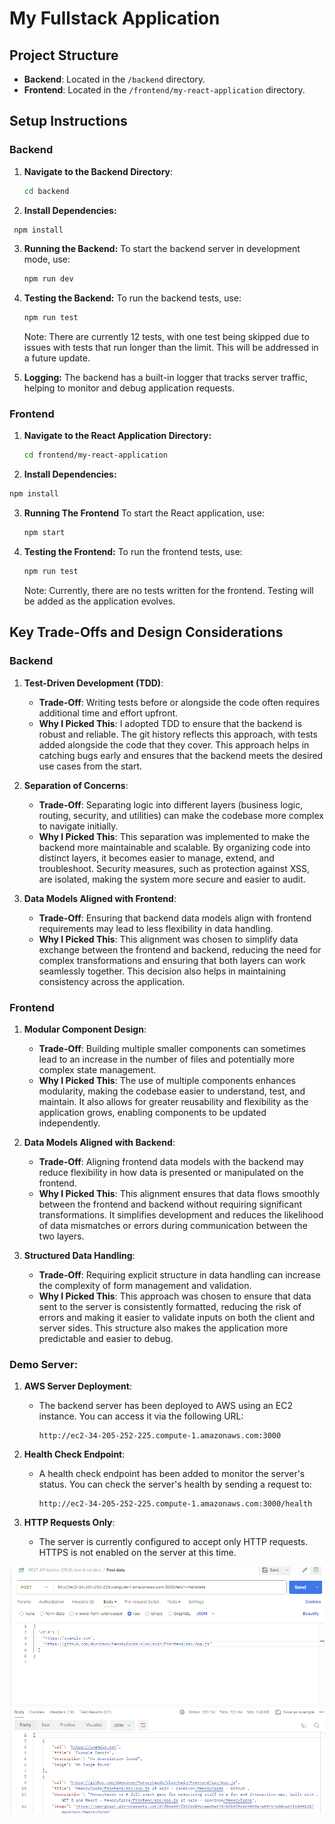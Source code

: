 # My Fullstack Application


## Project Structure

- **Backend**: Located in the `/backend` directory.
- **Frontend**: Located in the `/frontend/my-react-application` directory.

## Setup Instructions

### Backend

1. **Navigate to the Backend Directory**:
   ```bash
   cd backend
   ```
2.  **Install Dependencies:**
   ```bash
    npm install
   ```
3. **Running the Backend:**
 To start the backend server in development mode, use:
   ```bash
   npm run dev
   ```
   
4. **Testing the Backend:**
To run the backend tests, use:
   ```bash
   npm run test
   ```
   Note: There are currently 12 tests, with one test being skipped due to issues with tests that run longer than the limit. This will be addressed in a future update.
5. **Logging:**
   The backend has a built-in logger that tracks server traffic, helping to monitor and debug application requests.

### Frontend

1. **Navigate to the React Application Directory:**
   ```bash
   cd frontend/my-react-application
   ```
   
2.  **Install Dependencies:**
   ```bash
   npm install
   ```

3. **Running The Frontend**
 To start the React application, use:
   ```bash
   npm start
   ```

4. **Testing the Frontend:**
   To run the frontend tests, use:
   ```bash
   npm run test
   ```
   Note: Currently, there are no tests written for the frontend. Testing will be added as the application evolves.

## Key Trade-Offs and Design Considerations

### Backend

1. **Test-Driven Development (TDD)**:
   - **Trade-Off**: Writing tests before or alongside the code often requires additional time and effort upfront.
   - **Why I Picked This**: I adopted TDD to ensure that the backend is robust and reliable. The git history reflects this approach, with tests added alongside the code that they cover. This approach helps in catching bugs early and ensures that the backend meets the desired use cases from the start.

2. **Separation of Concerns**:
   - **Trade-Off**: Separating logic into different layers (business logic, routing, security, and utilities) can make the codebase more complex to navigate initially.
   - **Why I Picked This**: This separation was implemented to make the backend more maintainable and scalable. By organizing code into distinct layers, it becomes easier to manage, extend, and troubleshoot. Security measures, such as protection against XSS, are isolated, making the system more secure and easier to audit.

3. **Data Models Aligned with Frontend**:
   - **Trade-Off**: Ensuring that backend data models align with frontend requirements may lead to less flexibility in data handling.
   - **Why I Picked This**: This alignment was chosen to simplify data exchange between the frontend and backend, reducing the need for complex transformations and ensuring that both layers can work seamlessly together. This decision also helps in maintaining consistency across the application.

### Frontend

1. **Modular Component Design**:
   - **Trade-Off**: Building multiple smaller components can sometimes lead to an increase in the number of files and potentially more complex state management.
   - **Why I Picked This**: The use of multiple components enhances modularity, making the codebase easier to understand, test, and maintain. It also allows for greater reusability and flexibility as the application grows, enabling components to be updated independently.

2. **Data Models Aligned with Backend**:
   - **Trade-Off**: Aligning frontend data models with the backend may reduce flexibility in how data is presented or manipulated on the frontend.
   - **Why I Picked This**: This alignment ensures that data flows smoothly between the frontend and backend without requiring significant transformations. It simplifies development and reduces the likelihood of data mismatches or errors during communication between the two layers.

3. **Structured Data Handling**:
   - **Trade-Off**: Requiring explicit structure in data handling can increase the complexity of form management and validation.
   - **Why I Picked This**: This approach was chosen to ensure that data sent to the server is consistently formatted, reducing the risk of errors and making it easier to validate inputs on both the client and server sides. This structure also makes the application more predictable and easier to debug.

### Demo Server:
1. **AWS Server Deployment**:
   - The backend server has been deployed to AWS using an EC2 instance. You can access it via the following URL:
     ```plaintext
     http://ec2-34-205-252-225.compute-1.amazonaws.com:3000
     ```

2. **Health Check Endpoint**:
   - A health check endpoint has been added to monitor the server's status. You can check the server's health by sending a request to:
     ```plaintext
     http://ec2-34-205-252-225.compute-1.amazonaws.com:3000/health
     ```

3. **HTTP Requests Only**:
   - The server is currently configured to accept only HTTP requests. HTTPS is not enabled on the server at this time.

![img.png](static/img.png)
